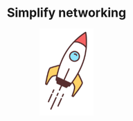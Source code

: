 <h1 align="center"> Simplify networking </h1>
<p align="center">
  <img height="200" src="https://github.com/iraklivasha/Netjob/blob/main/Resources/rocket.png">
</p>
          

